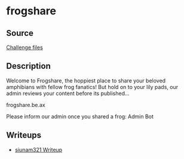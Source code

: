 # frogshare

## Source

[Challenge files](/files/corCTF-2023/frogshare/)

## Description

Welcome to Frogshare, the hoppiest place to share your beloved amphibians with fellow frog fanatics! But hold on to your lily pads, our admin reviews your content before its published...

frogshare.be.ax

Please inform our admin once you shared a frog: Admin Bot

## Writeups

- [siunam321 Writeup](https://web.archive.org/web/20231124125810/https://siunam321.github.io/ctf/corCTF-2023/web/frogshare/)